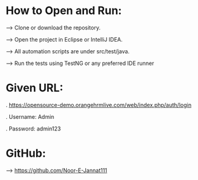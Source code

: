 # How to Open and Run:

--> Clone or download the repository.

--> Open the project in Eclipse or IntelliJ IDEA.

--> All automation scripts are under src/test/java.

--> Run the tests using TestNG or any preferred IDE runner

# Given URL:

.  https://opensource-demo.orangehrmlive.com/web/index.php/auth/login

.  Username: Admin

.  Password: admin123

# GitHub: 

--> https://github.com/Noor-E-Jannat111
